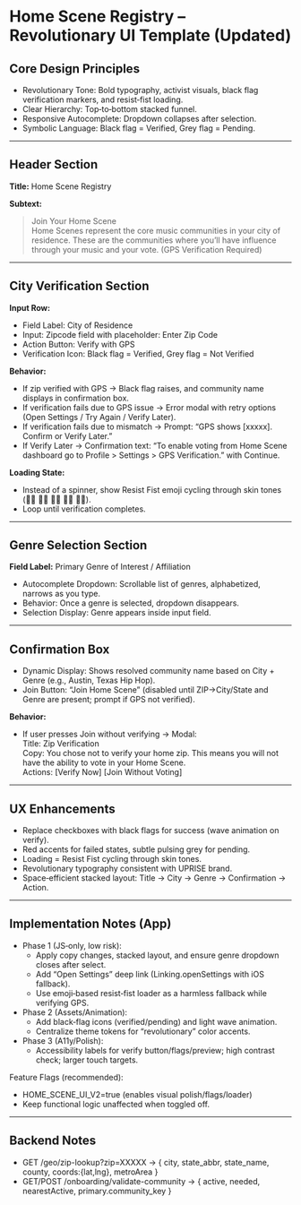# Home Scene Registry – Revolutionary UI Template (Updated)

## Core Design Principles
- Revolutionary Tone: Bold typography, activist visuals, black flag verification markers, and resist‑fist loading.
- Clear Hierarchy: Top‑to‑bottom stacked funnel.
- Responsive Autocomplete: Dropdown collapses after selection.
- Symbolic Language: Black flag = Verified, Grey flag = Pending.

---

## Header Section
**Title:** Home Scene Registry

**Subtext:**
> Join Your Home Scene  
> Home Scenes represent the core music communities in your city of residence. These are the communities where you’ll have influence through your music and your vote. (GPS Verification Required)

---

## City Verification Section
**Input Row:**
- Field Label: City of Residence
- Input: Zipcode field with placeholder: Enter Zip Code
- Action Button: Verify with GPS
- Verification Icon: Black flag = Verified, Grey flag = Not Verified

**Behavior:**
- If zip verified with GPS → Black flag raises, and community name displays in confirmation box.
- If verification fails due to GPS issue → Error modal with retry options (Open Settings / Try Again / Verify Later).
- If verification fails due to mismatch → Prompt: “GPS shows [xxxxx]. Confirm or Verify Later.”
- If Verify Later → Confirmation text: “To enable voting from Home Scene dashboard go to Profile > Settings > GPS Verification.” with Continue.

**Loading State:**
- Instead of a spinner, show Resist Fist emoji cycling through skin tones (✊🏻 ✊🏼 ✊🏽 ✊🏾 ✊🏿).
- Loop until verification completes.

---

## Genre Selection Section
**Field Label:** Primary Genre of Interest / Affiliation
- Autocomplete Dropdown: Scrollable list of genres, alphabetized, narrows as you type.
- Behavior: Once a genre is selected, dropdown disappears.
- Selection Display: Genre appears inside input field.

---

## Confirmation Box
- Dynamic Display: Shows resolved community name based on City + Genre (e.g., Austin, Texas Hip Hop).
- Join Button: “Join Home Scene” (disabled until ZIP→City/State and Genre are present; prompt if GPS not verified).

**Behavior:**
- If user presses Join without verifying → Modal:  
  Title: Zip Verification  
  Copy: You chose not to verify your home zip. This means you will not have the ability to vote in your Home Scene.  
  Actions: [Verify Now] [Join Without Voting]

---

## UX Enhancements
- Replace checkboxes with black flags for success (wave animation on verify).
- Red accents for failed states, subtle pulsing grey for pending.
- Loading = Resist Fist cycling through skin tones.
- Revolutionary typography consistent with UPRISE brand.
- Space‑efficient stacked layout: Title → City → Genre → Confirmation → Action.

---

## Implementation Notes (App)
- Phase 1 (JS‑only, low risk):
  - Apply copy changes, stacked layout, and ensure genre dropdown closes after select.
  - Add “Open Settings” deep link (Linking.openSettings with iOS fallback).
  - Use emoji‑based resist‑fist loader as a harmless fallback while verifying GPS.
- Phase 2 (Assets/Animation):
  - Add black‑flag icons (verified/pending) and light wave animation.
  - Centralize theme tokens for “revolutionary” color accents.
- Phase 3 (A11y/Polish):
  - Accessibility labels for verify button/flags/preview; high contrast check; larger touch targets.

Feature Flags (recommended):
- HOME_SCENE_UI_V2=true (enables visual polish/flags/loader)
- Keep functional logic unaffected when toggled off.

---

## Backend Notes
- GET /geo/zip-lookup?zip=XXXXX → { city, state_abbr, state_name, county, coords:{lat,lng}, metroArea }
- GET/POST /onboarding/validate-community → { active, needed, nearestActive, primary.community_key }

